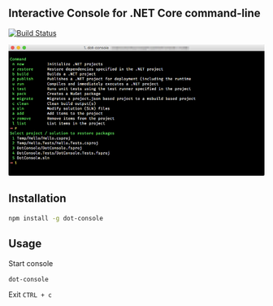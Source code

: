 ## Interactive Console for .NET Core command-line

[![Build Status](https://travis-ci.org/wk-j/dot-console.svg?branch=master)](https://travis-ci.org/wk-j/dot-console)

![](Images/DotConsole.png)

## Installation

```bash
npm install -g dot-console
```

## Usage

Start console 

```bash
dot-console
```

Exit `CTRL + c`